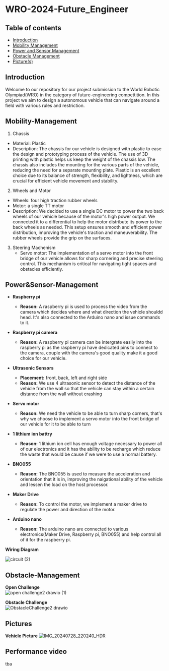 # WRO-2024-Future_Engineer
## Table of contents

- [Introduction](#Introduction)
- [Mobility Management](#Mobility-Management)
- [Power and Sensor Management](#Power&Sensor-Management)
- [Obstacle Management](#Obstacle-Management)
- [Picture(s)](#Pictures)

## Introduction

Welcome to our repository for our project submission to the World Robotic Olympiad(WRO)
in the category of future-engineering compettition. In this project we aim to design a
autonomous vehicle that can navigate around a field with various rules and restriction.

## Mobility-Management

1. Chassis
  - Material: Plastic
  - Description: The chassis for our vehicle is designed with plastic to ease the
    design and prototyping process of the vehicle. The use of 3D printing with plastic 
    helps us keep the weight of the chassis low. The chassis also includes the mounting
    for the various parts of the vehicle, reducing the need for a separate mounting plate.
    Plastic is an excellent choice due to its balance of strength, flexibility, and lightness,
    which are crucial for efficient vehicle movement and stability.
    
2. Wheels and Motor
  - Wheels: four high traction rubber wheels
  - Motor: a single TT motor
  - Description: We decided to use a single DC motor to power the two back wheels
    of our vehicle because of the motor's high power output. We connected it to
    a differential to help the motor distribute its power to the back wheels as
    needed. This setup ensures smooth and efficient power distribution, improving
    the vehicle's traction and maneuverability. The rubber wheels provide the grip
    on the surfaces.

3. Steering Machenism
   - Servo motor: The implementation of a servo motor into the front bridge of our
     vehicle allows for sharp cornering and precise steering control. This mechanism
     is critical for navigating tight spaces and obstacles efficiently.

## Power&Sensor-Management
- **Raspberry pi**
  - **Reason:** A raspberry pi is used to process the video from the camera which decides where
    and what direction the vehicle shouldd head. It's also connected to the Arduino nano and
    issue commands to it.

- **Raspberry pi camera**
  - **Reason:** A raspberry pi camera can be intergrate easily into the raspberry pi as
    the raspberry pi have dedicated pins to connect to the camera, couple with the
    camera's good quality make it a good choice for our vehicle.

- **Ultrasonic Sensors**
  - **Placement:** front, back, left and right side
  - **Reason:** We use 4 ultrasonic sensor to detect the distance of the vehicle from
    the wall so that the vehicle can stay within a certain distance from the wall
    without crashing

- **Servo motor**
  - **Reason:** We need the vehicle to be able to turn sharp corners, that's why we choose to
    implement a servo motor into the front bridge of our vehicle for it to be able to turn

- **1 lithium ion battry**
  - **Reason:** 1 lithium ion cell has enough voltage necessary to power all of our electronics
    and it has the ability to be recharge which reduce the waste that would be cause if
    we were to use a normal battery.

- **BNO055**
  - **Reason:** The BNO055 is used to measure the acceleration and orientation that it is in,
    improving the naigational ability of the vehicle and lessen the load on the host
    processor.

- **Maker Drive**
  - **Reason:** To control the motor, we implement a maker drive to regulate the power and
    direction of the motor.

- **Arduino nano**
  - **Reason:** The arduino nano are connected to various electronics(Maker Drive, Raspberry pi,
    BNO055) and help control all of it for the raspberry pi.



**Wiring Diagram**

![circuit (2)](https://github.com/user-attachments/assets/ee321578-954b-4a7f-b899-d265ed52cab6)

## Obstacle-Management  
**Open Challenge**  
![open challenge2 drawio (1)](https://github.com/user-attachments/assets/29609437-159f-4914-81d7-570c17d80eff)

**Obstacle Challenge**  
![ObstacleChallenge2 drawio](https://github.com/user-attachments/assets/226d0d06-ef2b-4151-918d-a48813322abe)

## Pictures

**Vehicle Picture**
![IMG_20240728_220240_HDR](https://github.com/user-attachments/assets/e0066bca-ebf5-45b9-8d32-52aec4c62f70)


## Performance video
tba

